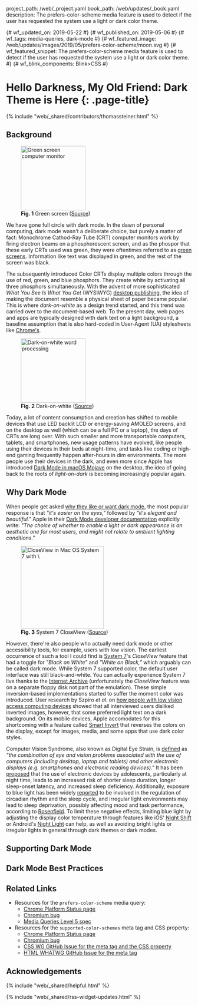 project_path: /web/_project.yaml
book_path: /web/updates/_book.yaml
description: The prefers-color-scheme media feature is used to detect if the user has requested the system use a light or dark color theme.

{# wf_updated_on: 2019-05-22 #}
{# wf_published_on: 2019-05-06 #}
{# wf_tags: media-queries, dark-mode #}
{# wf_featured_image: /web/updates/images/2019/05/prefers-color-scheme/moon.svg #}
{# wf_featured_snippet: The prefers-color-scheme media feature is used to detect if the user has requested the system use a light or dark color theme. #}
{# wf_blink_components: Blink>CSS #}

# Hello Darkness, My Old Friend: Dark Theme is Here {: .page-title}

{% include "web/_shared/contributors/thomassteiner.html" %}

## Background

<figure class="attempt-right">
  <img style="height:175px; width:auto;" src="/web/updates/images/2019/05/prefers-color-scheme/green-screen.jpg" alt="Green screen computer monitor" intrinsicsize="640x480">
  <figcaption><b>Fig. 1</b> Green screen (<a href="https://commons.wikimedia.org/wiki/File:Compaq_Portable_and_Wordperfect.JPG">Source</a>)</figcaption>
</figure>

We have gone full circle with dark mode.
In the dawn of personal computing, dark mode wasn't a deliberate choice,
but purely a matter of fact:
Monochrome Cathod-Ray Tube (CRT) computer monitors work by firing electron beams
on a phosphorescent screen, and as the phospor that these early CRTs used was green,
they were oftentimes referred to as
[green screens](https://commons.wikimedia.org/wiki/File:Schneider_CPC6128_with_green_monitor_GT65,_start_screen.jpg).
Information like text was displayed in green, and the rest of the screen was black.

The subsequently introduced Color CRTs display multiple colors
through the use of red, green, and blue phosphors.
They create white by activating all three phosphors simultaneously.
With the advent of more sophisticated *What You See Is What You Get* (WYSIWYG)
[desktop publishing](https://en.wikipedia.org/wiki/Desktop_publishing),
the idea of making the document resemble a physical sheet of paper became popular.
This is where *dark-on-white* as a design trend started,
and this trend was carried over to the document-based web.
To the present day, web pages and apps are typically designed with dark text on a light background,
a baseline assumption that is also hard-coded in User-Agent (UA) stylesheets like
[Chrome's](https://chromium.googlesource.com/chromium/blink/+/master/Source/core/css/html.css).

<figure class="attempt-right">
  <img style="height:175px; width:auto;" src="/web/updates/images/2019/05/prefers-color-scheme/word-processing.jpg" alt="Dark-on-white word processing" intrinsicsize="698x551">
  <figcaption><b>Fig. 2</b> Dark-on-white (<a href="https://www.youtube.com/watch?v=qKkABzt0Zqg">Source</a>)</figcaption>
</figure>

Today, a lot of content consumption and creation has shifted to mobile devices
that use LED backlit LCD or energy-saving AMOLED screens, and on the desktop as well
(which can be a full PC or a laptop), the days of CRTs are long over.
With such smaller and more transportable computers, tablets, and smartphones,
new usage patterns have evolved, like people using their devices in their beds at night-time,
and tasks like coding or high-end gaming frequently happen after-hours in dim environments.
The more people use their devices in the dark, and even more since Apple has introduced
[Dark Mode in macOS Mojave](https://support.apple.com/en-us/HT208976) on the desktop,
the idea of going back to the roots of *light-on-dark* is becoming increasingly popular again.

## Why Dark Mode

When people get asked
[why they like or want dark mode](https://medium.com/dev-channel/let-there-be-darkness-maybe-9facd9c3023d),
the most popular response is that *"it's easier on the eyes,"*
followed by *"it's elegant and beautiful."*
Apple in their
[Dark Mode developer documentation](https://developer.apple.com/documentation/appkit/supporting_dark_mode_in_your_interface)
explicitly write: *"The choice of whether to enable a light or dark appearance
is an aesthetic one for most users, and might not relate to ambient lighting conditions."*

<figure class="attempt-right">
  <img style="height:225px; width:auto;" src="/web/updates/images/2019/05/prefers-color-scheme/closeview.png" alt="CloseView in Mac OS System 7 with \"White on Black\" mode" intrinsicsize="531x618">
  <figcaption><b>Fig. 3</b> System&nbsp;7 CloseView (<a href="https://archive.org/details/mac_Macintosh_System_7_at_your_Fingertips_1992">Source</a>)</figcaption>
</figure>

However, there're also people who actually need dark mode or other accessibility tools,
for example, users with low vision.
The earliest occurrence of such a tool I could find is
[System&nbsp;7](https://en.wikipedia.org/wiki/System_7)'s *CloseView* feature that had a toggle for
*"Black on White"* and *"White on Black,"* which arguably can be called dark mode.
While System&nbsp;7 supported color, the default user interface was still black-and-white.
You can actually
experience System&nbsp;7 live thanks to the
[Internet Archive](https://archive.org/details/mac_MacOS_7.0.1_compilation)
(unfortunately the *CloseView* feature was on a separate floppy disk not part of the emulation).
These simple inversion-based implementations started to suffer the moment color was introduced.
User research by Szpiro *et al.* on
[how people with low vision access computing devices](https://dl.acm.org/citation.cfm?id=2982168)
showed that all interviewed users disliked inverted images, however,
that some preferred light text on a dark background.
On its mobile devices, Apple accomodates for this shortcoming with a feature called
[Smart Invert](https://www.apple.com//accessibility/iphone/vision/)
that reverses the colors on the display, except for images, media,
and some apps that use dark color styles.

Computer Vision Syndrome, also known as Digital Eye Strain, is
[defined](https://onlinelibrary.wiley.com/doi/full/10.1111/j.1475-1313.2011.00834.x)
as *"the combination of eye and vision problems associated with the use of computers
(including desktop, laptop and tablets) and other electronic displays (e.g.
smartphones and electronic reading devices)."*
It has been [proposed](https://bmjopen.bmj.com/content/5/1/e006748)
that the use of electronic devices by adolescents, particularly at night time,
leads to an increased risk of shorter sleep duration,
longer sleep-onset latency, and increased sleep deficiency.
Additionally, exposure to blue light has been widely
[reported](https://www.ncbi.nlm.nih.gov/pmc/articles/PMC4254760/)
to be involved in the regulation of circadian rhythm and the sleep cycle,
and irregular light environments may lead to sleep deprivation,
possibly affecting mood and task performance, according to
[Rosenfield](https://www.college-optometrists.org/oip-resource/computer-vision-syndrome--a-k-a--digital-eye-strain.html).
To limit these negative effects, limiting blue light by adjusting the display color temperature
through features like iOS' [Night Shift](https://support.apple.com/en-us/HT207570) or Android's
[Night Light](https://support.google.com/pixelphone/answer/7169926?) can help,
as well as avoiding bright lights or irregular lights in general through dark themes or dark modes.

## Supporting Dark Mode

## Dark Mode Best Practices

## Related Links

- Resources for the `prefers-color-scheme` media query:
    - [Chrome Platform Status page](https://chromestatus.com/feature/5109758977638400)
    - [Chromium bug](https://crbug.com/889087)
    - [Media Queries Level&nbsp;5 spec](https://drafts.csswg.org/mediaqueries-5/#prefers-color-scheme)
- Resources for the `supported-color-schemes` meta tag and CSS property:
    - [Chrome Platform Status page](https://chromestatus.com/feature/5330651267989504)
    - [Chromium bug](http://crbug.com/925935)
    - [CSS WG GitHub Issue for the meta tag and the CSS property](https://github.com/w3c/csswg-drafts/issues/3299)
    - [HTML WHATWG GitHub Issue for the meta tag](https://github.com/whatwg/html/issues/4504)

## Acknowledgements

{% include "web/_shared/helpful.html" %}

{% include "web/_shared/rss-widget-updates.html" %}
